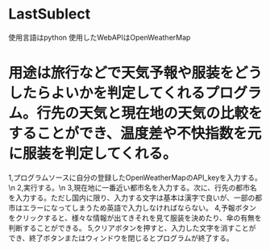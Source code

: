 # LastSublect

使用言語はpython
使用したWebAPIはOpenWeatherMap

# 用途は旅行などで天気予報や服装をどうしたらよいかを判定してくれるプログラム。行先の天気と現在地の天気の比較をすることができ、温度差や不快指数を元に服装を判定してくれる。

1,プログラムソースに自分の登録したOpenWeatherMapのAPI_keyを入力する。\n
2,実行する。\n
3,現在地に一番近い都市名を入力する。次に、行先の都市名を入力する。ただし国内に限り、入力する文字は基本は漢字で良いが、一部の都市はエラーになってしまうため英語で入力しなければならない。
4,予報ボタンをクリックすると、様々な情報が出てきそれを見て服装を決めたり、傘の有無を判断することができる。
5,クリアボタンを押すと、入力した文字を消すことができ、終了ボタンまたはウィンドウを閉じるとプログラムが終了する。
